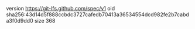 version https://git-lfs.github.com/spec/v1
oid sha256:43d14d5f888ccbdc3727cafedb70413a36534554dcd982fe2b7cabda3f0d9dd0
size 368
